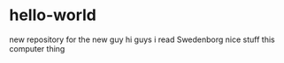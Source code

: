 # hello-world
new repository for the new guy
hi guys i read Swedenborg
nice stuff this computer thing
